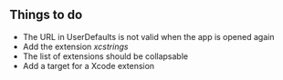 ## Things to do

* The URL in UserDefaults is not valid when the app is opened again
* Add the extension *xcstrings*
* The list of extensions should be collapsable
* Add a target for a Xcode extension
